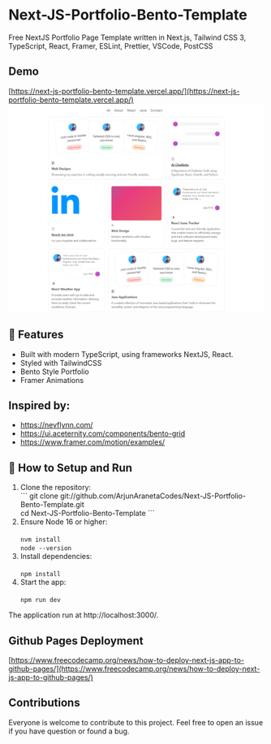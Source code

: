 # Next-JS-Portfolio-Bento-Template
Free NextJS Portfolio Page Template written in Next.js, Tailwind CSS 3, TypeScript, React, Framer, ESLint, Prettier, VSCode, PostCSS

## Demo
[https://next-js-portfolio-bento-template.vercel.app/](https://next-js-portfolio-bento-template.vercel.app/)
![](/public/images/snap1.png)

## 🚀 Features
* Built with modern TypeScript, using frameworks NextJS, React.
* Styled with TailwindCSS
* Bento Style Portfolio
* Framer Animations

## Inspired by:
* https://nevflynn.com/
* https://ui.aceternity.com/components/bento-grid
* https://www.framer.com/motion/examples/

## 🔧 How to Setup and Run

<ol>
<li>Clone the repository:</li>
```
git clone git://github.com/ArjunAranetaCodes/Next-JS-Portfolio-Bento-Template.git <br/>
cd Next-JS-Portfolio-Bento-Template
```

<li>Ensure Node 16 or higher:</li>
<code>
nvm install
node --version
</code>

<li>Install dependencies:</li>
<code>
npm install
</code>

<li>Start the app:</li>
<code>
npm run dev
</code>
</ol>
The application run at http://localhost:3000/.

## Github Pages Deployment
[https://www.freecodecamp.org/news/how-to-deploy-next-js-app-to-github-pages/](https://www.freecodecamp.org/news/how-to-deploy-next-js-app-to-github-pages/)

## Contributions
Everyone is welcome to contribute to this project. Feel free to open an issue if you have question or found a bug.